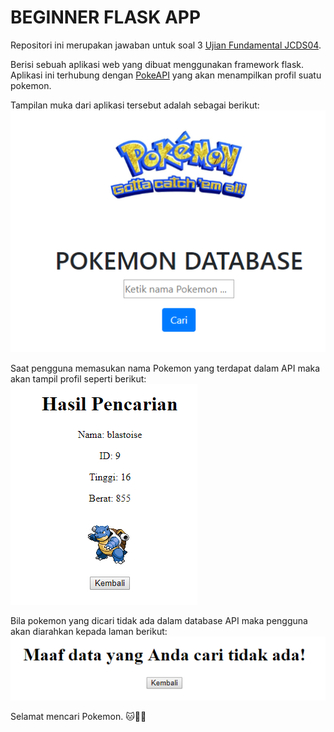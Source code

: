 # BEGINNER FLASK APP

Repositori ini merupakan jawaban untuk soal 3 [Ujian Fundamental JCDS04](https://github.com/LintangWisesa/Ujian_Fundamental_JCDS04).

Berisi sebuah aplikasi web yang dibuat menggunakan framework flask. Aplikasi ini terhubung dengan [PokeAPI](https://pokeapi.co/api/v2/pokemon/%7Bnama_Pokemon%7D) yang akan menampilkan profil suatu pokemon.

Tampilan muka dari aplikasi tersebut adalah sebagai berikut:
![muka](./pictures/home.PNG)

Saat pengguna memasukan nama Pokemon yang terdapat dalam API maka akan tampil profil seperti berikut:
![hasil](./pictures/result.PNG)

Bila pokemon yang dicari tidak ada dalam database API maka pengguna akan diarahkan kepada laman berikut:
![error](./pictures/error.PNG)

Selamat mencari Pokemon. 🐱🕵️‍♂️